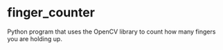 # finger_counter

Python program that uses the OpenCV library to count how many fingers you are holding up.
